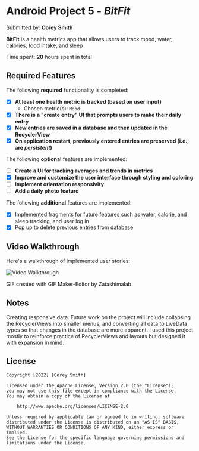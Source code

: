 # Android Project 5 - *BitFit*

Submitted by: **Corey Smith**

**BitFit** is a health metrics app that allows users to track mood, water, calories, food intake, and sleep 

Time spent: **20** hours spent in total

## Required Features

The following **required** functionality is completed:

- [x] **At least one health metric is tracked (based on user input)**
  - Chosen metric(s): `Mood`
- [x] **There is a "create entry" UI that prompts users to make their daily entry**
- [x] **New entries are saved in a database and then updated in the RecyclerView**
- [x] **On application restart, previously entered entries are preserved (i.e., are *persistent*)**
 
The following **optional** features are implemented:

- [ ] **Create a UI for tracking averages and trends in metrics**
- [x] **Improve and customize the user interface through styling and coloring**
- [ ] **Implement orientation responsivity**
- [ ] **Add a daily photo feature**

The following **additional** features are implemented:

- [x] Implemented fragments for future features such as water, calorie, and sleep tracking, and user log in
- [x] Pop up to delete previous entries from database

## Video Walkthrough

Here's a walkthrough of implemented user stories:

<img src='bitfit.gif' title='Video Walkthrough' width='' alt='Video Walkthrough' />


GIF created with GIF Maker-Editor by Zatashimalab


## Notes

Creating responsive data. Future work on the project will include collapsing the RecyclerViews into smaller menus, and
converting all data to LiveData types so that changes in the database are more apparent. I used this project mostly to
reinforce practice of RecyclerViews and layouts but designed it with expansion in mind.

## License

    Copyright [2022] [Corey Smith]

    Licensed under the Apache License, Version 2.0 (the "License");
    you may not use this file except in compliance with the License.
    You may obtain a copy of the License at

        http://www.apache.org/licenses/LICENSE-2.0

    Unless required by applicable law or agreed to in writing, software
    distributed under the License is distributed on an "AS IS" BASIS,
    WITHOUT WARRANTIES OR CONDITIONS OF ANY KIND, either express or implied.
    See the License for the specific language governing permissions and
    limitations under the License.
